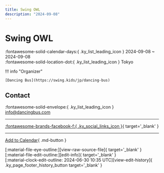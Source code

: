 ```yaml
---
title: Swing OWL
description: "2024-09-08"
---
```


# Swing OWL 

:fontawesome-solid-calendar-days:{ .ky_list_leading_icon } 2024-09-08 ~ 2024-09-08  
:fontawesome-solid-location-dot:{ .ky_list_leading_icon } Tokyo  

!!! info "Organizer"

    [Dancing Bus](https://swing.kids/jp/dancing-bus)  

## Contact

:fontawesome-solid-envelope:{ .ky_list_leading_icon } <info@dancingbus.com>  

---

 [:fontawesome-brands-facebook-f:{ .ky_social_links_icon }](https://www.facebook.com/events/1629062034584812){ target='_blank' }

---

[Add to Calendar](https://swing.news/ics/en/2024/jp/swing-owl-08-2024.ics){ .md-button }

<div class="ky_page_footer" markdown>
<div class="ky_page_footer_trailing" markdown="span">
[:material-file-eye-outline:][view-raw-source-file]{ target='_blank' }
[:material-file-edit-outline:][edit-info]{ target='_blank' }
</div>
<div class="ky_page_footer_leading" markdown="span">
[:material-clock-edit-outline: 2024-06-30 10:35 UTC][view-edit-history]{ .ky_page_footer_history_button target='_blank' }
</div>
</div>

[view-raw-source-file]: https://github.com/swingdance/events/blob/main/2024/jp/swing-owl-08-2024.json "View Raw Source File"
[edit-info]: https://github.com/swingdance/events/issues/new?assignees=&labels=update+event&projects=&template=03-update_entity.yml&title=%5B2024%2Fjp%5D%20Swing%20OWL&region=jp&year=2024&id=swing-owl-08-2024&name=Swing%20OWL&org_id=dancing-bus "Edit Info"

[view-edit-history]: https://github.com/swingdance/events/commits/main/2024/jp/swing-owl-08-2024.json "View Edit History"
